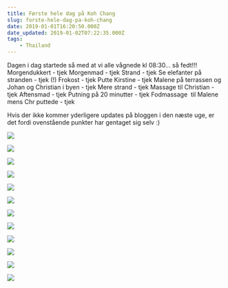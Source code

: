 ```yaml
---
title: Første hele dag på Koh Chang
slug: forste-hele-dag-pa-koh-chang
date: 2019-01-01T16:20:50.000Z
date_updated: 2019-01-02T07:22:35.000Z
tags: 
    - Thailand
---
```


Dagen i dag startede så med at vi alle vågnede kl 08:30... så fedt!!! 
Morgendukkert - tjek
Morgenmad - tjek
Strand - tjek
Se elefanter på stranden - tjek (!)
Frokost - tjek
Putte Kirstine - tjek
Malene på terrassen og Johan og Christian i byen - tjek
Mere strand - tjek
Massage til Christian - tjek
Aftensmad - tjek
Putning på 20 minutter - tjek
Fodmassage  til Malene mens Chr puttede - tjek

Hvis der ikke kommer yderligere updates på bloggen i den næste uge, er det fordi ovenstående punkter har gentaget sig selv :)

![](/../../assets/images/2019/01/IMG_3823-1.jpeg)

![](/../../assets/images/2019/01/IMG_3829.jpeg)

![](/../../assets/images/2019/01/IMG_3836.jpeg)

![](/../../assets/images/2019/01/IMG_3837.jpeg)

![](/../../assets/images/2019/01/IMG_3848.jpeg)

![](/../../assets/images/2019/01/IMG_3869.jpeg)

![](/../../assets/images/2019/01/IMG_3870.jpg)

![](/../../assets/images/2019/01/IMG_5444.jpg)

![](/../../assets/images/2019/01/IMG_5455.jpg)

![](/../../assets/images/2019/01/IMG_5465.jpg)

![](/../../assets/images/2019/01/IMG_5482.jpg)

![](/../../assets/images/2019/01/IMG_5500.jpg)
